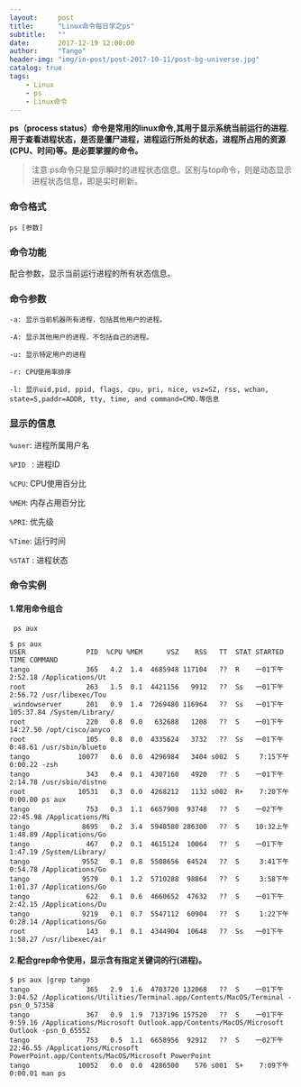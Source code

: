 ```yaml
---
layout:     post
title:      "Linux命令每日学之ps"
subtitle:   ""
date:       2017-12-19 12:00:00
author:     "Tango"
header-img: "img/in-post/post-2017-10-11/post-bg-universe.jpg"
catalog: true
tags:   
    - Linux
    - ps
    - Linux命令
---
```


**ps（process status）命令是常用的linux命令,其用于显示系统当前运行的进程.用于查看进程状态，是否是僵尸进程，进程运行所处的状态，进程所占用的资源(CPU、时间)等。是必要掌握的命令。**

> 注意:ps命令只是显示瞬时的进程状态信息。区别与top命令，则是动态显示进程状态信息，即是实时刷新。
>   


### 命令格式

`
ps [参数]                       
`
### 命令功能
配合参数，显示当前运行进程的所有状态信息。

### 命令参数

`-a: 显示当前机器所有进程，包括其他用户的进程。               ` 
 
`-A: 显示其他用户的进程，不包括自己的进程。               ` 

`-u: 显示特定用户的进程`  
  
`-r: CPU使用率排序                  `   
 
`-l: 显示uid,pid, ppid, flags, cpu, pri, nice, vsz=SZ, rss, wchan, state=S,paddr=ADDR, tty, time, and command=CMD.等信息               `


### 显示的信息

`%user`: 进程所属用户名

`%PID ` :  进程ID

`%CPU`: CPU使用百分比

`%MEM`: 内存占用百分比

`%PRI`: 优先级

`%Time`: 运行时间

`%STAT` : 进程状态


### 命令实例

#### 1.常用命令组合
` ps aux`

```
$ ps aux 
USER               PID  %CPU %MEM      VSZ    RSS   TT  STAT STARTED      TIME COMMAND
tango              365   4.2  1.4  4685948 117104   ??  R    一01下午   2:52.18 /Applications/Ut
root               263   1.5  0.1  4421156   9912   ??  Ss   一01下午   2:56.72 /usr/libexec/Tou
_windowserver      201   0.9  1.4  7269480 116964   ??  Ss   一01下午 105:37.84 /System/Library/
root               220   0.8  0.0   632688   1208   ??  S    一01下午  14:27.50 /opt/cisco/anyco
root               105   0.8  0.0  4335624   3732   ??  Ss   一01下午   0:48.61 /usr/sbin/blueto
tango            10077   0.6  0.0  4296984   3404 s002  S     7:15下午   0:00.22 -zsh
tango              343   0.4  0.1  4307160   4920   ??  S    一01下午   2:14.78 /usr/sbin/distno
root             10531   0.3  0.0  4268212   1132 s002  R+    7:20下午   0:00.00 ps aux
tango              753   0.3  1.1  6657908  93748   ??  S    一02下午  22:45.98 /Applications/Mi
tango             8695   0.2  3.4  5948580 286300   ??  S    10:32上午   1:48.89 /Applications/Go
tango              467   0.2  0.1  4615124  10064   ??  S    一01下午   1:47.19 /System/Library/
tango             9552   0.1  0.8  5508656  64524   ??  S     3:41下午   0:54.78 /Applications/Go
tango             9579   0.1  1.2  5710288  98864   ??  S     3:58下午   1:01.37 /Applications/Go
tango              622   0.1  0.6  4660652  47632   ??  S    一01下午   2:42.15 /Applications/Du
tango             9219   0.1  0.7  5547112  60904   ??  S     1:22下午   0:28.14 /Applications/Go
root               143   0.1  0.1  4344904  10648   ??  Ss   一01下午   1:58.27 /usr/libexec/air

```
#### 2.配合grep命令使用，显示含有指定关键词的行(进程)。
```
$ ps aux |grep tango 
tango              365   2.9  1.6  4703720 132068   ??  S    一01下午   3:04.52 /Applications/Utilities/Terminal.app/Contents/MacOS/Terminal -psn_0_57358
tango              367   0.9  1.9  7137196 157520   ??  S    一01下午   9:59.16 /Applications/Microsoft Outlook.app/Contents/MacOS/Microsoft Outlook -psn_0_65552
tango              753   0.5  1.1  6658956  92912   ??  S    一02下午  22:46.55 /Applications/Microsoft PowerPoint.app/Contents/MacOS/Microsoft PowerPoint
tango            10052   0.0  0.0  4286500    576 s001  S+    7:09下午   0:00.01 man ps

```
